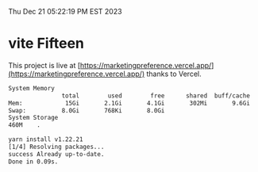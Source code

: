 Thu Dec 21 05:22:19 PM EST 2023

# vite Fifteen


This project is live at [https://marketingpreference.vercel.app/](https://marketingpreference.vercel.app/) thanks to Vercel.

```bash
System Memory
               total        used        free      shared  buff/cache   available
Mem:            15Gi       2.1Gi       4.1Gi       302Mi       9.6Gi        13Gi
Swap:          8.0Gi       768Ki       8.0Gi
System Storage
460M	.
```
```bash
yarn install v1.22.21
[1/4] Resolving packages...
success Already up-to-date.
Done in 0.09s.
```
